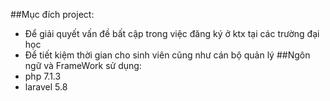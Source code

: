 ##Mục đích project:
- Để giải quyết vấn đề bất cập trong việc đăng ký ở ktx tại các trường đại học
- Để tiết kiệm thời gian cho sinh viên cũng như cán bộ quản lý
##Ngôn ngữ và FrameWork sử dụng:
- php 7.1.3
- laravel 5.8